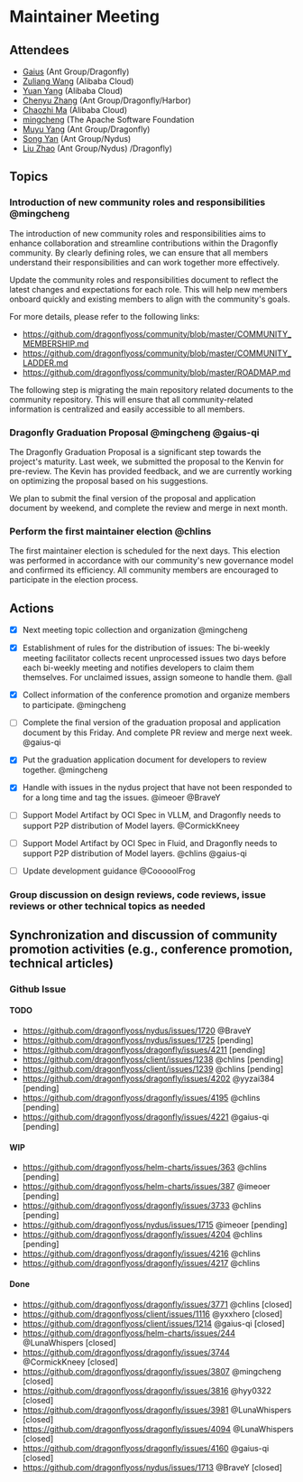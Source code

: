 # Maintainer Meeting

## Attendees

- [Gaius](https://github.com/gaius-qi) (Ant Group/Dragonfly)
- [Zuliang Wang](https://github.com/CooooolFrog) (Alibaba Cloud)
- [Yuan Yang](https://github.com/yyzai384) (Alibaba Cloud)
- [Chenyu Zhang](https://github.com/chlins) (Ant Group/Dragonfly/Harbor)
- [Chaozhi Ma](https://github.com/ClementMaH) (Alibaba Cloud)
- [mingcheng](https://github.com/mingcheng) (The Apache Software Foundation
- [Muyu Yang](https://github.com/LunaWhispers) (Ant Group/Dragonfly)
- [Song Yan](https://github.com/imeoer) (Ant Group/Nydus)
- [Liu Zhao](https://github.com/BraveY) (Ant Group/Nydus)
/Dragonfly)

## Topics

### Introduction of new community roles and responsibilities @mingcheng

The introduction of new community roles and responsibilities aims to enhance collaboration and streamline contributions within the Dragonfly community. By clearly defining roles, we can ensure that all members understand their responsibilities and can work together more effectively.

Update the community roles and responsibilities document to reflect the latest changes and expectations for each role. This will help new members onboard quickly and existing members to align with the community's goals.

For more details, please refer to the following links:

- https://github.com/dragonflyoss/community/blob/master/COMMUNITY_MEMBERSHIP.md
- https://github.com/dragonflyoss/community/blob/master/COMMUNITY_LADDER.md
- https://github.com/dragonflyoss/community/blob/master/ROADMAP.md

The following step is migrating the main repository related documents to the community repository. This will ensure that all community-related information is centralized and easily accessible to all members.

### Dragonfly Graduation Proposal @mingcheng @gaius-qi

The Dragonfly Graduation Proposal is a significant step towards the project's maturity. Last week, we submitted the proposal to the Kenvin for pre-review. The Kevin has provided feedback, and we are currently working on optimizing the proposal based on his suggestions.

We plan to submit the final version of the proposal and application document by weekend, and complete the review and merge in next month.

### Perform the first maintainer election @chlins

The first maintainer election is scheduled for the next days. This election was performed in accordance with our community's new governance model and confirmed its efficiency. All community members are encouraged to participate in the election process.

## Actions

- [x] Next meeting topic collection and organization @mingcheng
- [x] Establishment of rules for the distribution of issues: The bi-weekly meeting facilitator collects recent unprocessed issues two days before each bi-weekly meeting and notifies developers to claim them themselves. For unclaimed issues, assign someone to handle them. @all
- [x] Collect information of the conference promotion and organize members to participate. @mingcheng
- [ ] Complete the final version of the graduation proposal and application document by this Friday. And complete PR review and merge next week. @gaius-qi
- [x] Put the graduation application document for developers to review together. @mingcheng
- [x] Handle with issues in the nydus project that have not been responded to for a long time and tag the issues. @imeoer @BraveY
- [ ] Support Model Artifact by OCI Spec in VLLM, and Dragonfly needs to support P2P distribution of Model layers. @CormickKneey
- [ ] Support Model Artifact by OCI Spec in Fluid, and Dragonfly needs to support P2P distribution of Model layers. @chlins @gaius-qi
- [ ] Update development guidance @CooooolFrog


### Group discussion on design reviews, code reviews, issue reviews or other technical topics as needed

## Synchronization and discussion of community promotion activities (e.g., conference promotion, technical articles)

### Github Issue

#### TODO

- https://github.com/dragonflyoss/nydus/issues/1720 @BraveY
- https://github.com/dragonflyoss/nydus/issues/1725 [pending]
- https://github.com/dragonflyoss/dragonfly/issues/4211 [pending]
- https://github.com/dragonflyoss/client/issues/1238 @chlins [pending]
- https://github.com/dragonflyoss/client/issues/1239 @chlins [pending]
- https://github.com/dragonflyoss/dragonfly/issues/4202 @yyzai384 [pending]
- https://github.com/dragonflyoss/dragonfly/issues/4195 @chlins [pending]
- https://github.com/dragonflyoss/dragonfly/issues/4221 @gaius-qi [pending]

#### WIP

- https://github.com/dragonflyoss/helm-charts/issues/363 @chlins [pending]
- https://github.com/dragonflyoss/helm-charts/issues/387 @imeoer [pending]
- https://github.com/dragonflyoss/dragonfly/issues/3733 @chlins [pending]
- https://github.com/dragonflyoss/nydus/issues/1715 @imeoer [pending]
- https://github.com/dragonflyoss/dragonfly/issues/4204 @chlins [pending]
- https://github.com/dragonflyoss/dragonfly/issues/4216 @chlins
- https://github.com/dragonflyoss/dragonfly/issues/4217 @chlins

#### Done

- https://github.com/dragonflyoss/dragonfly/issues/3771 @chlins [closed]
- https://github.com/dragonflyoss/client/issues/1116 @yxxhero [closed]
- https://github.com/dragonflyoss/client/issues/1214 @gaius-qi [closed]
- https://github.com/dragonflyoss/helm-charts/issues/244 @LunaWhispers [closed]
- https://github.com/dragonflyoss/dragonfly/issues/3744 @CormickKneey [closed]
- https://github.com/dragonflyoss/dragonfly/issues/3807 @mingcheng [closed]
- https://github.com/dragonflyoss/dragonfly/issues/3816 @hyy0322 [closed]
- https://github.com/dragonflyoss/dragonfly/issues/3981 @LunaWhispers [closed]
- https://github.com/dragonflyoss/dragonfly/issues/4094 @LunaWhispers [closed]
- https://github.com/dragonflyoss/dragonfly/issues/4160 @gaius-qi [closed]
- https://github.com/dragonflyoss/nydus/issues/1713 @BraveY [closed]
